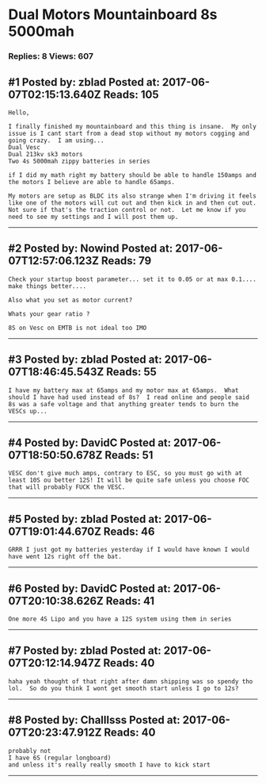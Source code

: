 # Dual Motors Mountainboard 8s 5000mah

### Replies: 8 Views: 607

## \#1 Posted by: zblad Posted at: 2017-06-07T02:15:13.640Z Reads: 105

```
Hello,

I finally finished my mountainboard and this thing is insane.  My only issue is I cant start from a dead stop without my motors cogging and going crazy.  I am using...
Dual Vesc
Dual 213kv sk3 motors
Two 4s 5000mah zippy batteries in series

if I did my math right my battery should be able to handle 150amps and the motors I believe are able to handle 65amps.

My motors are setup as BLDC its also strange when I'm driving it feels like one of the motors will cut out and then kick in and then cut out.  Not sure if that's the traction control or not.  Let me know if you need to see my settings and I will post them up.
```

---
## \#2 Posted by: Nowind Posted at: 2017-06-07T12:57:06.123Z Reads: 79

```
Check your startup boost parameter... set it to 0.05 or at max 0.1.... make things better.... 

Also what you set as motor current?

Whats your gear ratio ?

8S on Vesc on EMTB is not ideal too IMO
```

---
## \#3 Posted by: zblad Posted at: 2017-06-07T18:46:45.543Z Reads: 55

```
I have my battery max at 65amps and my motor max at 65amps.  What should I have had used instead of 8s?  I read online and people said 8s was a safe voltage and that anything greater tends to burn the VESCs up...
```

---
## \#4 Posted by: DavidC Posted at: 2017-06-07T18:50:50.678Z Reads: 51

```
VESC don't give much amps, contrary to ESC, so you must go with at least 10S ou better 12S! It will be quite safe unless you choose FOC that will probably FUCK the VESC.
```

---
## \#5 Posted by: zblad Posted at: 2017-06-07T19:01:44.670Z Reads: 46

```
GRRR I just got my batteries yesterday if I would have known I would have went 12s right off the bat.
```

---
## \#6 Posted by: DavidC Posted at: 2017-06-07T20:10:38.626Z Reads: 41

```
One more 4S Lipo and you have a 12S system using them in series
```

---
## \#7 Posted by: zblad Posted at: 2017-06-07T20:12:14.947Z Reads: 40

```
haha yeah thought of that right after damn shipping was so spendy tho lol.  So do you think I wont get smooth start unless I go to 12s?
```

---
## \#8 Posted by: Challlsss Posted at: 2017-06-07T20:23:47.912Z Reads: 40

```
probably not
I have 6S (regular longboard) 
and unless it's really really smooth I have to kick start
```

---
